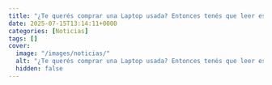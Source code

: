 ```yaml
---
title: "¿Te querés comprar una Laptop usada? Entonces tenés que leer esto"
date: 2025-07-15T13:14:11+0000
categories: [Noticias]
tags: []
cover:
  image: "/images/noticias/"
  alt: "¿Te querés comprar una Laptop usada? Entonces tenés que leer esto"
  hidden: false
---
```



